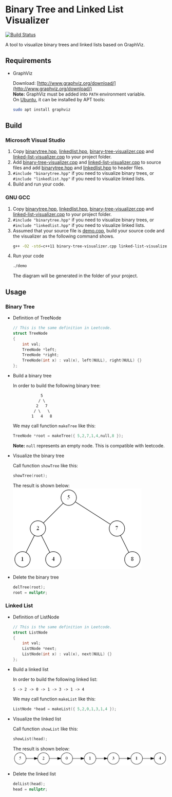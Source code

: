 # Binary Tree and Linked List Visualizer

[![Build Status](https://travis-ci.org/haotian-wang/binary-tree-visualizer.svg?branch=master)](https://travis-ci.org/haotian-wang/binary-tree-visualizer)

A tool to visualize binary trees and linked lists based on GraphViz.

## Requirements

- GraphViz

    Download: [http://www.graphviz.org/download/](http://www.graphviz.org/download/)  
    **Note:** GraphViz must be added into `PATH` environment variable.  
    On [Ubuntu](https://www.ubuntu.com), it can be installed by APT tools:
    ```bash
    sudo apt install graphviz
    ```

## Build

### Microsoft Visual Studio

1. Copy [binarytree.hpp](binary-tree-visualizer/binarytree.hpp), [linkedlist.hpp](binary-tree-visualizer/linkedlist.hpp), [binary-tree-visualizer.cpp](binary-tree-visualizer/binary-tree-visualizer.cpp) and [linked-list-visualizer.cpp](binary-tree-visualizer/linked-list-visualizer.cpp) to your project folder.
2. Add [binary-tree-visualizer.cpp](binary-tree-visualizer/binary-tree-visualizer.cpp) and [linked-list-visualizer.cpp](binary-tree-visualizer/linked-list-visualizer.cpp) to source files and add [binarytree.hpp](binary-tree-visualizer/binarytree.hpp) and [linkedlist.hpp](binary-tree-visualizer/linkedlist.hpp) to header files.
3. `#include "binarytree.hpp"` if you need to visualize binary trees, or `#include "linkedlist.hpp"` if you need to visualize linked lists.
4. Build and run your code.

### GNU GCC

1. Copy [binarytree.hpp](binary-tree-visualizer/binarytree.hpp), [linkedlist.hpp](binary-tree-visualizer/linkedlist.hpp), [binary-tree-visualizer.cpp](binary-tree-visualizer/binary-tree-visualizer.cpp) and [linked-list-visualizer.cpp](binary-tree-visualizer/linked-list-visualizer.cpp) to your project folder.
2. `#include "binarytree.hpp"` if you need to visualize binary trees, or `#include "linkedlist.hpp"` if you need to visualize linked lists.
3. Assumed that your source file is [demo.cpp](binary-tree-visualizer/demo.cpp), build your source code and the visualizer as the following command shows.
    ```bash
    g++ -O2 -std=c++11 binary-tree-visualizer.cpp linked-list-visualizer.cpp demo.cpp -o demo
    ```
4. Run your code
    ```bash
    ./demo
    ```
    The diagram will be generated in the folder of your project.

## Usage

### Binary Tree

- Definition of TreeNode

    ```c++
    // This is the same definition in Leetcode.
    struct TreeNode
    {
        int val;
        TreeNode *left;
        TreeNode *right;
        TreeNode(int x) : val(x), left(NULL), right(NULL) {}
    };
    ```

- Build a binary tree

    In order to build the following binary tree:
    ```
                5
               / \
              2   7
             / \   \
            1   4   8
    ```
    We may call function `makeTree` like this:
    ```c++
    TreeNode *root = makeTree({ 5,2,7,1,4,null,8 });
    ```
    **Note:** `null` represents an empty node. This is compatible with leetcode.

- Visualize the binary tree

    Call function `showTree` like this:
    ```c++
    showTree(root);
    ```
    The result is shown below:  
    ![Tree](tree.png)

- Delete the binary tree

    ```c++
    delTree(root);
    root = nullptr;
    ```

### Linked List

- Definition of ListNode

    ```c++
    // This is the same definition in Leetcode.
    struct ListNode
    {
        int val;
        ListNode *next;
        ListNode(int x) : val(x), next(NULL) {}
    };
    ```

- Build a linked list

    In order to build the following linked list:
    ```
    5 -> 2 -> 0 -> 1 -> 3 -> 1 -> 4
    ```
    We may call function `makeList` like this:
    ```c++
    ListNode *head = makeList({ 5,2,0,1,3,1,4 });
    ```

- Visualize the linked list

    Call function `showList` like this:
    ```c++
    showList(head);
    ```
    The result is shown below:  
    ![Linked List](list.png)

- Delete the linked list

    ```c++
    delList(head);
    head = nullptr;
    ```
